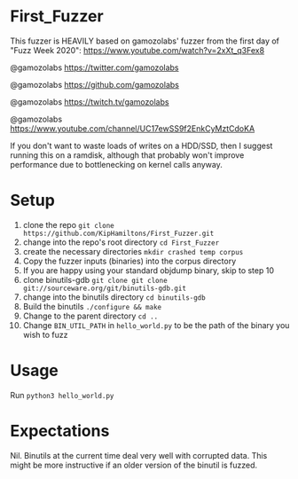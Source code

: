# First_Fuzzer
This fuzzer is HEAVILY based on gamozolabs' 
fuzzer from the first day of "Fuzz Week 2020":
https://www.youtube.com/watch?v=2xXt_q3Fex8

@gamozolabs https://twitter.com/gamozolabs

@gamozolabs https://github.com/gamozolabs

@gamozolabs https://twitch.tv/gamozolabs

@gamozolabs https://www.youtube.com/channel/UC17ewSS9f2EnkCyMztCdoKA

If you don't want to waste loads of writes on a HDD/SSD, 
then I suggest running this on a ramdisk, although that
probably won't improve performance due to bottlenecking on 
kernel calls anyway.


# Setup
1.  clone the repo `git clone https://github.com/KipHamiltons/First_Fuzzer.git`
2.  change into the repo's root directory `cd First_Fuzzer`
3.  create the necessary directories `mkdir crashed temp corpus`
4.  Copy the fuzzer inputs (binaries) into the corpus directory
5.  If you are happy using your standard objdump binary, skip to step 10
6.  clone binutils-gdb `git clone git clone git://sourceware.org/git/binutils-gdb.git`
7.  change into the binutils directory `cd binutils-gdb`
8.  Build the binutils `./configure && make`
9.  Change to the parent directory `cd ..`
10. Change `BIN_UTIL_PATH` in `hello_world.py` to be the path of the binary you wish to fuzz

# Usage
Run `python3 hello_world.py`

# Expectations
Nil. Binutils at the current time deal very well with corrupted data.
This might be more instructive if an older version of the binutil is fuzzed.

